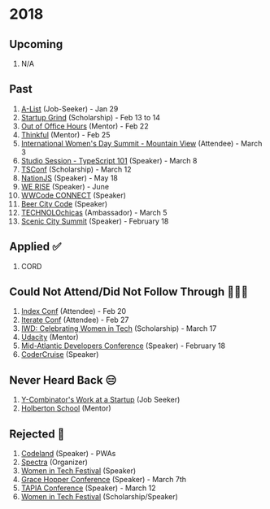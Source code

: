 # 2018

## Upcoming

1.  N/A

## Past

1.  [A-List](https://alist.co) (Job-Seeker) - Jan 29
2.  [Startup Grind](https://www.startupgrind.com/conference/) (Scholarship) - Feb 13 to 14
3.  [Out of Office Hours](https://www.outofofficehours.com/) (Mentor) - Feb 22
4.  [Thinkful](https://www.thinkful.com/apply/) (Mentor) - Feb 25
5.  [International Women's Day Summit - Mountain View](https://www.womentechmakers.com/iwd18/google-mountain-view-18) (Attendee) - March 3
6.  [Studio Session - TypeScript 101](https://www.accenture.com/us-en/capability-rapid-application-development-studio) (Speaker) - March 8
7.  [TSConf](https://tsconf.io/) (Scholarship) - March 12
8.  [NationJS](http://nationjs.com/) (Speaker) - May 18
9.  [WE RISE](https://www.papercall.io/we-rise-tech) (Speaker) - June
10. [WWCode CONNECT](https://connect2018.womenwhocode.com/) (Speaker)
11. [Beer City Code](http://beercitycode.com/) (Speaker)
12. [TECHNOLOchicas](https://technolochicas.org/) (Ambassador) - March 5
13. [Scenic City Summit](https://www.sceniccitysummit.com/) (Speaker) - February 18

## Applied ✅

1.  CORD

## Could Not Attend/Did Not Follow Through 🤷🏽‍♀️

1.  [Index Conf](https://developer.ibm.com/indexconf/) (Attendee) - Feb 20
2.  [Iterate Conf](https://www.iterateconf.io/) (Attendee) - Feb 27
3.  [IWD: Celebrating Women in Tech](https://www.eventbrite.com/e/iwd-celebrating-women-in-tech-tickets-42215850746) (Scholarship) - March 17
4.  [Udacity](https://www.udacity.com/start-mentoring) (Mentor)
5.  [Mid-Atlantic Developers Conference](https://www.middevcon.com/) (Speaker) - February 18
6.  [CoderCruise](https://www.codercruise.com/) (Speaker)

## Never Heard Back 😑

1.  [Y-Combinator's Work at a Startup](https://www.workatastartup.com) (Job Seeker)
2.  [Holberton School](https://www.holbertonschool.com/) (Mentor)

## Rejected 🍤

1.  [Codeland](http://codelandconf.com/) (Speaker) - PWAs
2.  [Spectra](http://sospectra.com/) (Organizer)
3.  [Women in Tech Festival](http://siliconvalleyforum.com/women-in-tech-festival/) (Speaker)
4.  [Grace Hopper Conference](https://ghc.anitab.org/2018-speakers/) (Speaker) - March 7th
5.  [TAPIA Conference](http://myemail.constantcontact.com/Call-for-Participation-for-2018-ACM-Richard-Tapia-Diversity-in-Computing-Conference.html?soid=1103891233886&aid=2qbeHU08fI0) (Speaker) - March 12
6.  [Women in Tech Festival](http://siliconvalleyforum.com/women-in-tech-festival/) (Scholarship/Speaker)
